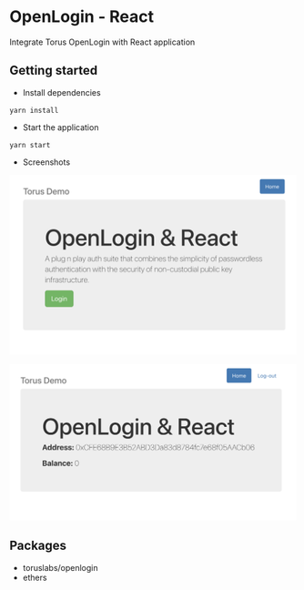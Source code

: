 # OpenLogin - React
Integrate Torus OpenLogin with React application

## Getting started
- Install dependencies
```
yarn install
```
- Start the application
```
yarn start
```
- Screenshots

![Login](screen.png)

![Logged-in](screen2.png)

## Packages
- toruslabs/openlogin
- ethers